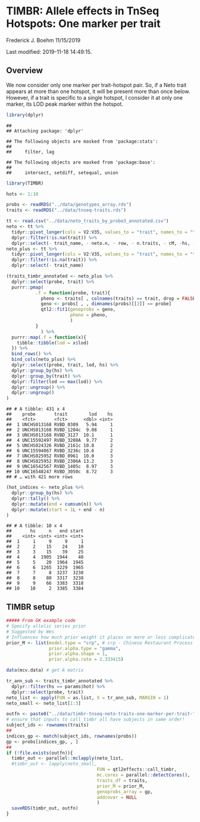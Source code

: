 TIMBR: Allele effects in TnSeq Hotspots: One marker per trait
================
Frederick J. Boehm
11/15/2019

Last modified: 2019-11-18 14:49:15.

## Overview

We now consider only one marker per trait-hotspot pair. So, if a Neto
trait appears at more than one hotspot, it will be present more than
once below. However, if a trait is specific to a single hotspot, I
consider it at only one marker, its LOD peak marker within the hotspot.

``` r
library(dplyr)
```

    ## 
    ## Attaching package: 'dplyr'

    ## The following objects are masked from 'package:stats':
    ## 
    ##     filter, lag

    ## The following objects are masked from 'package:base':
    ## 
    ##     intersect, setdiff, setequal, union

``` r
library(TIMBR)
```

``` r
hots <- 1:10
```

``` r
probs <- readRDS("../data/genotypes_array.rds")
traits <- readRDS("../data/tnseq-traits.rds")
```

``` r
tt <- read.csv("../data/neto_traits_by_probe3_annotated.csv")
neto <- tt %>%
  tidyr::pivot_longer(cols = V2:V35, values_to = "trait", names_to = "trait_name") %>%
  dplyr::filter(!is.na(trait)) %>%
  dplyr::select(- trait_name, - neto.n, - row, - n.traits, - cM, -hs, - chr)
neto_plus <- tt %>%
  tidyr::pivot_longer(cols = V2:V35, values_to = "trait", names_to = "trait_name") %>%
  dplyr::filter(!is.na(trait)) %>%
  dplyr::select(- trait_name)

(traits_timbr_annotated <- neto_plus %>%
  dplyr::select(probe, trait) %>%
  purrr::pmap( 
           .f = function(probe, trait){
             pheno <- traits[ , colnames(traits) == trait, drop = FALSE]
             geno <- probs[ , , dimnames(probs)[[3]] == probe]
             qtl2::fit1(genoprobs = geno, 
                        pheno = pheno, 
                        )
           }
             ) %>%
  purrr::map(.f = function(x){
    tibble::tibble(lod = x$lod)
  }) %>%
  bind_rows() %>%
  bind_cols(neto_plus) %>%
  dplyr::select(probe, trait, lod, hs) %>%
  dplyr::group_by(hs) %>%
  dplyr::group_by(trait) %>%
  dplyr::filter(lod == max(lod)) %>%
  dplyr::ungroup() %>%
  dplyr::ungroup()
)
```

    ## # A tibble: 431 x 4
    ##    probe       trait        lod    hs
    ##    <fct>       <fct>      <dbl> <int>
    ##  1 UNCHS013168 RVBD_0309   5.94     1
    ##  2 UNCHS013168 RVBD_1204c  9.08     1
    ##  3 UNCHS013168 RVBD_3127  10.1      1
    ##  4 UNC15592497 RVBD_3208A  9.77     2
    ##  5 UNCHS024326 RVBD_2161c 10.8      2
    ##  6 UNC15594067 RVBD_3236c 10.6      2
    ##  7 UNCHS025952 RVBD_0961  10.0      3
    ##  8 UNCHS025952 RVBD_2306A 13.2      3
    ##  9 UNC16542567 RVBD_1405c  8.97     3
    ## 10 UNC16548247 RVBD_3050c  8.72     3
    ## # … with 421 more rows

``` r
(hot_indices <- neto_plus %>%
  dplyr::group_by(hs) %>%
  dplyr::tally() %>%
  dplyr::mutate(end = cumsum(n)) %>%
  dplyr::mutate(start = 1L + end - n)
)
```

    ## # A tibble: 10 x 4
    ##       hs     n   end start
    ##    <int> <int> <int> <int>
    ##  1     1     9     9     1
    ##  2     2    15    24    10
    ##  3     3    15    39    25
    ##  4     4  1905  1944    40
    ##  5     5    20  1964  1945
    ##  6     6  1265  3229  1965
    ##  7     7     8  3237  3230
    ##  8     8    80  3317  3238
    ##  9     9    66  3383  3318
    ## 10    10     2  3385  3384

## TIMBR setup

``` r
##### From GK example code
# Specify allelic series prior
# Suggested by Wes
# Influences how much prior weight it places on more or less complicated allelic series
prior_M <- list(model.type = "crp", # crp - Chinese Restaurant Process
                prior.alpha.type = "gamma",
                prior.alpha.shape = 1,
                prior.alpha.rate = 2.333415)
```

``` r
data(mcv.data) # get A matrix
```

``` r
tr_ann_sub <- traits_timbr_annotated %>%
  dplyr::filter(hs == params$hot) %>%
  dplyr::select(probe, trait)
neto_list <- apply(FUN = as.list, X = tr_ann_sub, MARGIN = 1)
neto_small <- neto_list[1:3]
```

``` r
outfn <- paste0("../data/timbr-tnseq-neto-traits-one-marker-per-trait-", params$hot, ".rds")
# ensure that inputs to call_timbr all have subjects in same order!
subject_ids <- rownames(traits)
##
indices_gp <- match(subject_ids, rownames(probs))
gp <- probs[indices_gp, , ]
##
if (!file.exists(outfn)){
  timbr_out <- parallel::mclapply(neto_list, 
  #timbr_out <- lapply(neto_small, 
                                  FUN = qtl2effects::call_timbr, 
                                  mc.cores = parallel::detectCores(),
                                  traits_df = traits,
                                  prior_M = prior_M, 
                                  genoprobs_array = gp,
                                  addcovar = NULL
                                  )
  saveRDS(timbr_out, outfn)
}
```
